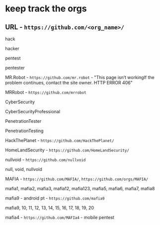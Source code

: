 # keep track the orgs

**URL** - `https://github.com/<org_name>/`
-
hack

hacker

pentest

pentester

MR.Robot - `https://github.com/mr.robot` - "This page isn’t workingIf the problem continues, contact the site owner. HTTP ERROR 406"

MRRobot - `https://github.com/mrrobot`

CyberSecurity

CyberSecurityProfessional

PenetrationTester

PenetrationTesting

HackThePlanet - `https://github.com/HackThePlanet/`

HomeLandSecurity - `https://github.com/HomeLandSecurity/`

nullvoid - `https://github.com/nullvoid`

null, void, nullvoid

MAFIA - `https://github.com/MAFIA/`, `https://github.com/orgs/MAFIA/`

mafia1, mafia2, mafia3, mafia12, mafia123, mafia5, mafia6, mafia7, mafia8

mafia9 - android pt - `https://github.com/mafia9`

mafia9, 10, 11, 12, 13, 14, 15, 16, 17, 18, 19, 20

mafia4 - `https://github.com/MAFIa4` - mobile pentest
